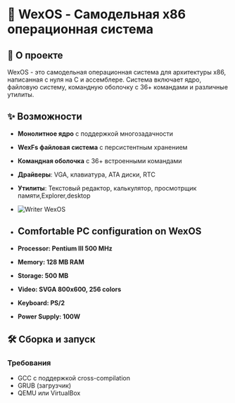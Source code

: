 # 🚀 WexOS - Самодельная x86 операционная система

## 📖 О проекте

WexOS - это самодельная операционная система для архитектуры x86, написанная с нуля на C и ассемблере. Система включает ядро, файловую систему, командную оболочку с 36+ командами и различные утилиты.

## ✨ Возможности

- **Монолитное ядро** с поддержкой многозадачности
- **WexFs файловая система** с персистентным хранением
- **Командная оболочка** с 36+ встроенными командами
- **Драйверы**: VGA, клавиатура, ATA диски, RTC
- **Утилиты**: Текстовый редактор, калькулятор, просмотрщик памяти,Explorer,desktop
- ![Writer WexOS](screen/1.png)

- ## Comfortable PC configuration on WexOS
- **Processor: Pentium III 500 MHz**
- **Memory: 128 MB RAM**
- **Storage: 500 MB**
- **Video: SVGA 800x600, 256 colors**
- **Keyboard: PS/2**
- **Power Supply: 100W**

## 🛠️ Сборка и запуск

### Требования
- GCC с поддержкой cross-compilation
- GRUB (загрузчик)
- QEMU или VirtualBox



